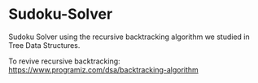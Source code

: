 # Sudoku-Solver
Sudoku Solver using the recursive backtracking algorithm we studied in Tree Data Structures.  

To revive recursive backtracking: https://www.programiz.com/dsa/backtracking-algorithm
